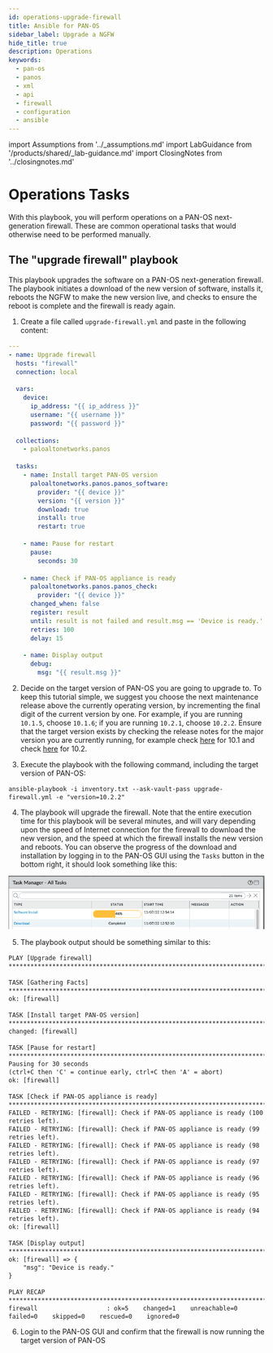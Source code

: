 ```yaml
---
id: operations-upgrade-firewall
title: Ansible for PAN-OS
sidebar_label: Upgrade a NGFW
hide_title: true
description: Operations
keywords:
  - pan-os
  - panos
  - xml
  - api
  - firewall
  - configuration
  - ansible
---
```


import Assumptions from '../\_assumptions.md'
import LabGuidance from '/products/shared/\_lab-guidance.md'
import ClosingNotes from '../closingnotes.md'

# Operations Tasks

With this playbook, you will perform operations on a PAN-OS next-generation firewall. These are common operational tasks that would otherwise need to be performed manually.

<Assumptions />

<LabGuidance />

## The "upgrade firewall" playbook

This playbook upgrades the software on a PAN-OS next-generation firewall. The playbook initiates a download of the new version of software, installs it, reboots the NGFW to make the new version live, and checks to ensure the reboot is complete and the firewall is ready again.

1. Create a file called `upgrade-firewall.yml` and paste in the following content:

```yaml
---
- name: Upgrade firewall
  hosts: "firewall"
  connection: local

  vars:
    device:
      ip_address: "{{ ip_address }}"
      username: "{{ username }}"
      password: "{{ password }}"

  collections:
    - paloaltonetworks.panos

  tasks:
    - name: Install target PAN-OS version
      paloaltonetworks.panos.panos_software:
        provider: "{{ device }}"
        version: "{{ version }}"
        download: true
        install: true
        restart: true

    - name: Pause for restart
      pause:
        seconds: 30

    - name: Check if PAN-OS appliance is ready
      paloaltonetworks.panos.panos_check:
        provider: "{{ device }}"
      changed_when: false
      register: result
      until: result is not failed and result.msg == 'Device is ready.'
      retries: 100
      delay: 15

    - name: Display output
      debug:
        msg: "{{ result.msg }}"
```

2. Decide on the target version of PAN-OS you are going to upgrade to. To keep this tutorial simple, we suggest you choose the next maintenance release above the currently operating version, by incrementing the final digit of the current version by one. For example, if you are running `10.1.5`, choose `10.1.6`; if you are running `10.2.1`, choose `10.2.2`. Ensure that the target version exists by checking the release notes for the major version you are currently running, for example check [here](https://docs.paloaltonetworks.com/pan-os/10-1/pan-os-release-notes) for 10.1 and check [here](https://docs.paloaltonetworks.com/pan-os/10-2/pan-os-release-notes) for 10.2.

3. Execute the playbook with the following command, including the target version of PAN-OS:

```
ansible-playbook -i inventory.txt --ask-vault-pass upgrade-firewall.yml -e "version=10.2.2"
```

4. The playbook will upgrade the firewall. Note that the entire execution time for this playbook will be several minutes, and will vary depending upon the speed of Internet connection for the firewall to download the new version, and the speed at which the firewall installs the new version and reboots. You can observe the progress of the download and installation by logging in to the PAN-OS GUI using the `Tasks` button in the bottom right, it should look something like this:

![image of PAN-OS GUI showing download and installation progress](upgrade-progress.png)

5. The playbook output should be something similar to this:

```
PLAY [Upgrade firewall] *******************************************************************************************************************

TASK [Gathering Facts] ********************************************************************************************************************
ok: [firewall]

TASK [Install target PAN-OS version] ******************************************************************************************************
changed: [firewall]

TASK [Pause for restart] ******************************************************************************************************************
Pausing for 30 seconds
(ctrl+C then 'C' = continue early, ctrl+C then 'A' = abort)
ok: [firewall]

TASK [Check if PAN-OS appliance is ready] *************************************************************************************************
FAILED - RETRYING: [firewall]: Check if PAN-OS appliance is ready (100 retries left).
FAILED - RETRYING: [firewall]: Check if PAN-OS appliance is ready (99 retries left).
FAILED - RETRYING: [firewall]: Check if PAN-OS appliance is ready (98 retries left).
FAILED - RETRYING: [firewall]: Check if PAN-OS appliance is ready (97 retries left).
FAILED - RETRYING: [firewall]: Check if PAN-OS appliance is ready (96 retries left).
FAILED - RETRYING: [firewall]: Check if PAN-OS appliance is ready (95 retries left).
FAILED - RETRYING: [firewall]: Check if PAN-OS appliance is ready (94 retries left).
ok: [firewall]

TASK [Display output] *********************************************************************************************************************
ok: [firewall] => {
    "msg": "Device is ready."
}

PLAY RECAP ********************************************************************************************************************************
firewall                   : ok=5    changed=1    unreachable=0    failed=0    skipped=0    rescued=0    ignored=0
```

6. Login to the PAN-OS GUI and confirm that the firewall is now running the target version of PAN-OS

<ClosingNotes components={props.components} />
